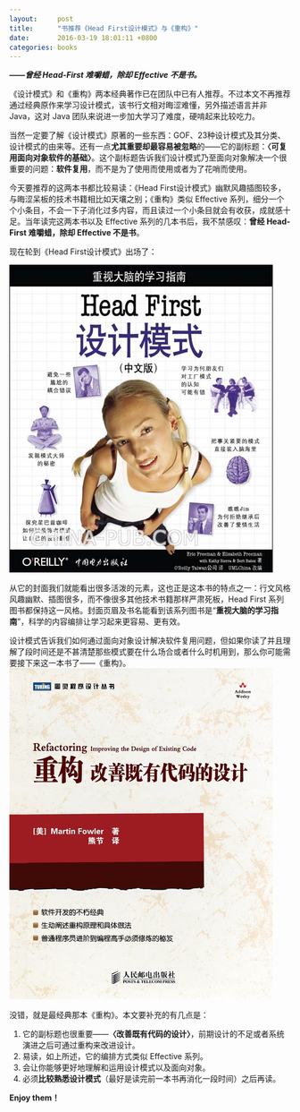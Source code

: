 ```yaml
---
layout:     post
title:      "书推荐《Head First设计模式》与《重构》"
date:       2016-03-19 18:01:11 +0800
categories: books
---
```

***——曾经 Head-First 难嚼蜡，除却 Effective 不是书。***

<!--more-->

《设计模式》和《重构》两本经典著作已在团队中已有人推荐。不过本文不再推荐通过经典原作来学习设计模式，该书行文相对晦涩难懂，另外描述语言并非 Java，这对 Java 团队来说进一步加大学习了难度，硬啃起来比较吃力。

当然一定要了解《设计模式》原著的一些东西：GOF、23种设计模式及其分类、设计模式的由来等。还有一点**尤其重要却最容易被忽略**的——它的副标题：**〈可复用面向对象软件的基础〉**。这个副标题告诉我们设计模式乃至面向对象解决一个很重要的问题：**软件复用**，而不是为了使用而使用或者为了花哨而使用。

今天要推荐的这两本书都比较易读：《Head First设计模式》幽默风趣插图较多，与晦涩呆板的技术书籍相比如天壤之别；《重构》类似 Effective 系列，细分一个个小条目，不会一下子消化过多内容，而且读过一个小条目就会有收获，成就感十足。当年读完这两本书以及 Effective 系列的几本书后，我不禁感叹：**曾经 Head-First 难嚼蜡，除却 Effective 不是书**。

现在轮到《Head First设计模式》出场了：

![hf_dp.jpg](/assets/books/hf_dp.jpg)

从它的封面我们就能看出很多活泼的元素，这也正是这本书的特点之一：行文风格风趣幽默、插图很多，而不像很多其他技术书籍那样严肃死板，Head First 系列图书都保持这一风格。封面页眉及书名能看到该系列图书是“**重视大脑的学习指南**”，科学的内容编排让学习起来更容易、更有效。

设计模式告诉我们如何通过面向对象设计解决软件复用问题，但如果你读了并且理解了段时间还是不甚清楚那些模式要在什么场合或者什么时机用到，那么你可能需要接下来这一本书了——《重构》。
![refactor.jpg](/assets/books/refactor.jpg)

没错，就是最经典那本《重构》。本文要补充的有几点是：
1. 它的副标题也很重要——**〈改善既有代码的设计〉**，前期设计的不足或者系统演进之后可通过重构来改进设计。
2. 易读，如上所述，它的编排方式类似 Effective 系列。
3. 会让你能够更好地理解和运用设计模式以及面向对象。
4. 必须**比较熟悉设计模式**（最好是读完前一本书再消化一段时间）之后再读。

**Enjoy them！**
